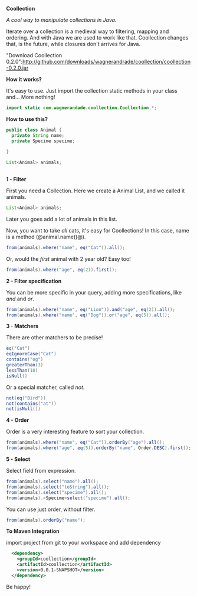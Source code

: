**Coollection**

*A cool way to manipulate collections in Java.*

Iterate over a collection is a medieval way to filtering, mapping and ordering. And with Java we are used to work like that. Coollection changes that, is the future, while closures don't arrives for Java.

"Download Coollection 0.2.0":http://github.com/downloads/wagnerandrade/coollection/coollection-0.2.0.jar

**How it works?**

It's easy to use. Just import the collection static methods in your class and... More nothing!

```java 
import static com.wagnerandade.coollection.Coollection.*;
``` 

**How to use this?**

```java
public class Animal {
  private String name;
  private Specime specime;
  
}

List<Animal> animals;
  
```


**1 - Filter**

First you need a Collection. Here we create a Animal List, and we called it animals.

```java
List<Animal> animals;
```

Later you goes add a lot of animals in this list.

Now, you want to take *all* cats, it's easy for Coollections! In this case, name is a method (@animal.name()@).

```java
from(animals).where("name", eq("Cat")).all();
```

Or, would the *first* animal with 2 year old? Easy too!

```java
from(animals).where("age", eq(2)).first();
```

**2 - Filter specification**

You can be more specific in your query, adding more specifications, like *and* and *or*.

```java
from(animals).where("name", eq("Lion")).and("age", eq(2)).all();
from(animals).where("name", eq("Dog")).or("age", eq(5)).all();
```

**3 - Matchers**

There are other matchers to be precise!

```java
eq("Cat")
eqIgnoreCase("Cat")
contains("og")
greaterThan(3)
lessThan(10)
isNull()
```

Or a special matcher, called *not*.

```java
not(eq("Bird"))
not(contains("at"))
not(isNull())
```

**4 - Order**

Order is a very interesting feature to sort your collection.

```java
from(animals).where("name", eq("Cat")).orderBy("age").all();
from(animals).where("age", eq(5)).orderBy("name", Order.DESC).first();
```

**5 - Select**

Select field from expression.

```java
from(animals).select("name").all();
from(animals).select("toString").all();
from(animals).select("specime").all();
from(animals).<Specime>select("specime").all();
```


You can use just order, without filter.

```java
from(animals).orderBy("name");
```


**To Maven Integration**

import project from git to your workspace and add dependency

```xml
  <dependency>
    <groupId>coollection</groupId>
    <artifactId>coollection</artifactId>
    <version>0.0.1-SNAPSHOT</version>
  </dependency>
```


Be happy!
